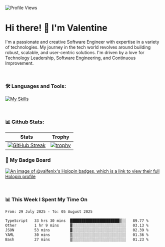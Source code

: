 
    
![Profile Views](https://komarev.com/ghpvc/?username=theodogwutech&color=blue)

# Hi there! 👋 I'm Valentine 
I'm a passionate and creative Software Engineer with expertise in a variety of technologies. My journey in the tech world revolves around building robust, scalable, and user-centric solutions. I'm driven by a love for Technology Leadership, Software Engineering, and Continuous Improvement.

<br />



### 🛠 Languages and Tools:

[![My Skills](https://skillicons.dev/icons?i=nodejs,js,nestjs,nextjs,react,vuejs,nuxtjs,express,tailwind,styledcomponents,materialui,mongodb,sequelize,mysql,postgres,pinia,redux,vite,html,css,pug,aws,prisma,bitbucket,bootstrap,emotion,git,gitlab,go,heroku,jest,netlify,nginx,npm,postman,rabbitmq,redis,supabase,svg,github,ts,ubuntu,vercel,vscode,yarn,powershell&perline=15)](https://skillicons.dev)

<br />

### 📊 Github Stats:

| Stats            | Trophy               |
|-----------------------|-------------------|
| [![GitHub Streak](https://streak-stats.demolab.com?user=theodogwutech&theme=great-gatsby&hide_border=true&border_radius=9.9)](https://git.io/streak-stats) | [![trophy](https://github-profile-trophy.vercel.app/?username=theodogwutech&theme=darkhub&column=7)](https://github.com/ryo-ma/github-profile-trophy) |

### 🥇 My Badge Board
[![An image of @valfenix's Holopin badges, which is a link to view their full Holopin profile](https://holopin.me/valfenix)](https://holopin.io/@valfenix)

<br />

### 📊 This Week I Spent My Time On
<!--START_SECTION:waka-->

```txt
From: 29 July 2025 - To: 05 August 2025

TypeScript   33 hrs 30 mins  ██████████████████████▒░░   89.77 %
Other        1 hr 9 mins     ▓░░░░░░░░░░░░░░░░░░░░░░░░   03.13 %
JSON         53 mins         ▓░░░░░░░░░░░░░░░░░░░░░░░░   02.39 %
YAML         30 mins         ▒░░░░░░░░░░░░░░░░░░░░░░░░   01.36 %
Bash         27 mins         ▒░░░░░░░░░░░░░░░░░░░░░░░░   01.23 %
```

<!--END_SECTION:waka-->




